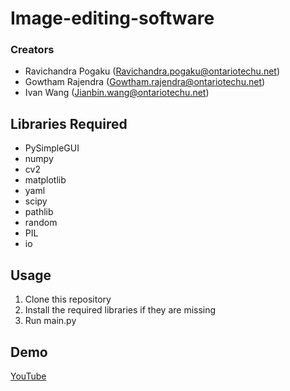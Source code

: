 # Image-editing-software
### Creators
- Ravichandra Pogaku (Ravichandra.pogaku@ontariotechu.net)
- Gowtham Rajendra (Gowtham.rajendra@ontariotechu.net)
- Ivan Wang (Jianbin.wang@ontariotechu.net)
## Libraries Required
- PySimpleGUI
- numpy
- cv2
- matplotlib
- yaml
- scipy 
- pathlib
- random
- PIL
- io
## Usage
1. Clone this repository
2. Install the required libraries if they are missing
3. Run main.py

## Demo
[YouTube](https://youtu.be/sIE61IwqqZk)
